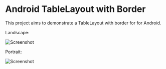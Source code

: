 # Android TableLayout with Border 

This project aims to demonstrate a TableLayout with border for for Android.

Landscape:

![Screenshot](https://github.com/sumanranjan/TableLayoutExample/raw/master/landscape.png)

Portrait:

![Screenshot](https://github.com/sumanranjan/TableLayoutExample/raw/master/portrait.png)

